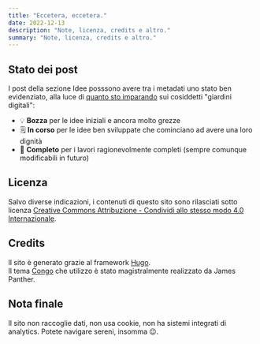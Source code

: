 ```yaml
---
title: "Eccetera, eccetera."
date: 2022-12-13
description: "Note, licenza, credits e altro."
summary: "Note, licenza, credits e altro."
---
```

## Stato dei post
I post della sezione Idee posssono avere tra i metadati uno stato ben evidenziato, alla luce di [quanto sto imparando](../idee/di-idee-e-giardini-digitali/) sui cosiddetti "giardini digitali":
- 💡 **Bozza** per le idee iniziali e ancora molto grezze
- 🗒️ **In corso** per le idee ben sviluppate che cominciano ad avere una loro dignità
- 📕 **Completo** per i lavori ragionevolmente completi (sempre comunque modificabili in futuro)

## Licenza
Salvo diverse indicazioni, i contenuti di questo sito sono rilasciati sotto licenza [Creative Commons Attribuzione - Condividi allo stesso modo 4.0 Internazionale](http://creativecommons.org/licenses/by-sa/4.0/).

## Credits
Il sito è generato grazie al framework [Hugo](https://gohugo.io/).  
Il tema [Congo](https://jpanther.github.io/congo/) che utilizzo è stato magistralmente realizzato da James Panther.

## Nota finale
Il sito non raccoglie dati, non usa cookie, non ha sistemi integrati di analytics. Potete navigare sereni, insomma 😉.